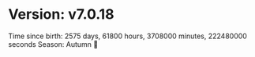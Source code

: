 # Version: v7.0.18
Time since birth: 2575 days, 61800 hours, 3708000 minutes, 222480000 seconds
Season: Autumn 🍁
